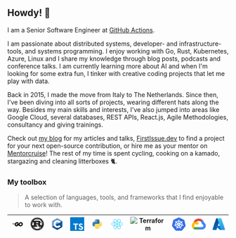 ## Howdy! 👋

I am a Senior Software Engineer at [GitHub Actions](https://github.com/features/actions).

I am passionate about distributed systems, developer- and infrastructure- tools, and systems programming. I enjoy working with Go, Rust, Kubernetes, Azure, Linux and I share my knowledge through blog posts, podcasts and conference talks. I am currently learning more about AI and when I'm looking for some extra fun, I tinker with creative coding projects that let me play with data.

Back in 2015, I made the move from Italy to The Netherlands. Since then, I've been diving into all sorts of projects, wearing different hats along the way. Besides my main skills and interests, I've also jumped into areas like Google Cloud, several databases, REST APIs, React.js, Agile Methodologies, consultancy and giving trainings.

Check out [my blog](https://cavall.in) for my articles and talks, [FirstIssue.dev](https://firstissue.dev) to find a project for your next open-source contribution, or hire me as your mentor on [Mentorcruise](https://mentorcruise.com/mentor/lucacavallin/)! The rest of my time is spent cycling, cooking on a kamado, stargazing and cleaning litterboxes 🐈.

### My toolbox
> A selection of languages, tools, and frameworks that I find enjoyable to work with.

| <img align="center" alt="Golang" width="40px" src="https://raw.githubusercontent.com/github/explore/80688e429a7d4ef2fca1e82350fe8e3517d3494d/topics/go/go.png" /> | <img align="center" alt="Rust" width="40px" src="https://raw.githubusercontent.com/github/explore/80688e429a7d4ef2fca1e82350fe8e3517d3494d/topics/rust/rust.png" /> | <img align="center" alt="C" width="40px" src="https://raw.githubusercontent.com/github/explore/f3e22f0dca2be955676bc70d6214b95b13354ee8/topics/c/c.png" /> | <img align="center" alt="TypeScript" width="40px" src="https://raw.githubusercontent.com/github/explore/80688e429a7d4ef2fca1e82350fe8e3517d3494d/topics/typescript/typescript.png" /> | <img align="center" alt="Python" width="40px" src="https://raw.githubusercontent.com/github/explore/80688e429a7d4ef2fca1e82350fe8e3517d3494d/topics/python/python.png" /> | <img align="center" alt="React" width="40px" src="https://raw.githubusercontent.com/github/explore/80688e429a7d4ef2fca1e82350fe8e3517d3494d/topics/react/react.png" /> | <img align="center" alt="Terraform" width="40px" src="https://avatars.githubusercontent.com/u/52939924?v=4" /> | <img align="center" alt="Kubernetes" width="40px" src="https://raw.githubusercontent.com/github/explore/80688e429a7d4ef2fca1e82350fe8e3517d3494d/topics/kubernetes/kubernetes.png" /> | <img align="center" alt="Google Cloud" width="40px" src="https://raw.githubusercontent.com/github/explore/08e8077e6cd7375c007c6fd6ac8cced5d7738494/topics/google-cloud/google-cloud.png" /> | <img align="center" alt="Azure" width="40px" src="https://raw.githubusercontent.com/github/explore/eaef8552d8b082ffafe2bfc8a5023d47da904aac/topics/azure/azure.png" /> |
| - | - | - | - | - | - | - | - | - | - |
